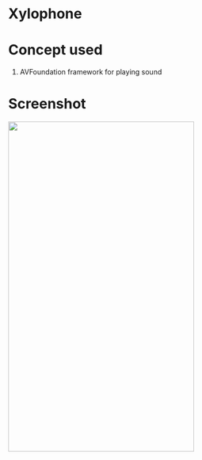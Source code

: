 # Xylophone

<h1>Concept used</h1>

<ol>
<li>AVFoundation framework for playing sound</l1>
</ol>

<h1>Screenshot</h1>

<img src = "https://user-images.githubusercontent.com/7590943/29253387-0a93aa96-8099-11e7-890a-4bdd4fd92d87.png" width = "375px" height = "667px"> 
